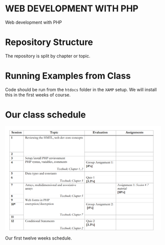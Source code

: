 # WEB DEVELOPMENT WITH PHP
Web development with PHP 

# Repository Structure 
The repository is split by chapter or topic. 

# Running Examples from Class 
Code should be run from the `htdocs` folder in the `XAMP` setup. We will install this in the first weeks of course. 

# Our class schedule
![PHP_6_weeks.PNG](PHP_6_weeks.PNG)

Our first twelve weeks schedule.